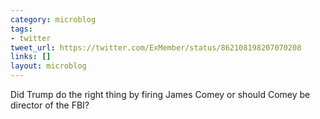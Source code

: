 ```yaml
---
category: microblog
tags:
- twitter
tweet_url: https://twitter.com/ExMember/status/862108198207070208
links: []
layout: microblog
---
```

Did Trump do the right thing by firing James Comey or should Comey be director of the FBI?

